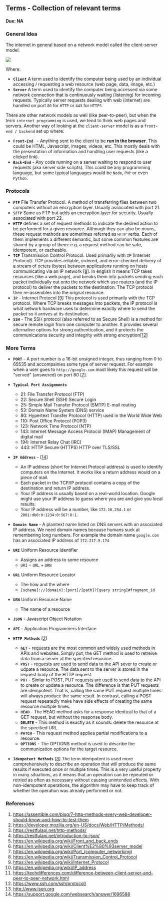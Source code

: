 ## Terms - Collection of relevant terms
#### Due: NA

### General Idea

The internet in general based on a network model called the client-server model. 

<img src="http://cs.mwsu.edu/~griffin/zcloud/zcloud-files/Client-Server.jpg">

Where:
- **`Client`** A term used to identify the computer being used by an individual accessing / requesting a web resource (web page, data, image, etc.)
- **`Server`** A term used to identify the computer being accessed via some network connection that is continuously waiting (listening) for incoming requests. Typically server requests dealing with web (internet) are handled on port `80` for `HTTP` or `443` for `HTTPS`

There are other network models as well (like peer-to-peer), but when the term `internet programming` is used, we tend to think web pages and servers. Another way of looking at the `client-server` model is as a `front-end / backend` set up where:
- **`Front-End `** - Anything sent to the client to be **run in the browser**. This could be HTML, Javascript, images, videos, etc. This mostly deals with the presentation of information and handling user requests (like a clicked link).
- **`Back-End`** - Any code running on a server waiting to respond to user requests (aka server side scripts). This could be any programming language, but some typical languages would be `Node`, `PHP` or even `Python`.


### Protocols
- **`FTP`** File Transfer Protocol. A method of transferring files between two computers without an encryption layer. Usually associated with port 21.
- **`SFTP`** Same as FTP but adds an encryption layer for security. Usually associated with port 22.
- **`HTTP`** defines a set of request methods to indicate the desired action to be performed for a given resource. Although they can also be nouns, these request methods are sometimes referred as `HTTP` verbs. Each of them implements a different semantic, but some common features are shared by a group of them: e.g. a request method can be safe, idempotent, or cacheable.
- **`TCP`**  Transmission Control Protocol. Used primarily with `IP` (Internet Protocol). TCP provides reliable, ordered, and error-checked delivery of a stream of octets (bytes) between applications running on hosts communicating via an IP network [[8](#references)]. In english it means TCP takes resources (like a web page), and breaks them into packets sending each packet individually out onto the network which use routers (and the IP protocol) to deliver the packets to the destination. The TCP protocol then re-assembles into the orignal resource. 
- **`IP`** - Internet Protocol [[9](#references)] This protocol is used primarily with the TCP protocol. Where TCP breaks messages into packets, the IP protocol is what network hardware uses to determine exactly where to send the packet so it arrives at its destination.
- **`SSH`** - The SSH protocol (also referred to as Secure Shell) is a method for secure remote login from one computer to another. It provides several alternative options for strong authentication, and it protects the communications security and integrity with strong encryption[[12](#references)]

### More Terms

- **`PORT`** - A port number is a 16-bit unsigned integer, thus ranging from 0 to 65535 and accompainies some type of server request. For example when a user goes to `http://google.com` most likely this request will be "served" (answered) on port 80 [[7](#references)].
- **`Typical Port Assignments`**
  - 21: File Transfer Protocol (FTP)
  - 22: Secure Shell (SSH) Secure Login
  - 25: Simple Mail Transfer Protocol (SMTP) E-mail routing
  - 53: Domain Name System (DNS) service
  - 80: Hypertext Transfer Protocol (HTTP) used in the World Wide Web
  - 110: Post Office Protocol (POP3)
  - 123: Network Time Protocol (NTP)
  - 143: Internet Message Access Protocol (IMAP) Management of digital mail
  - 194: Internet Relay Chat (IRC)
  - 443: HTTP Secure (HTTPS) HTTP over TLS/SSL

- **`IP Address`** - [[14](#references)]
  - An IP address (short for Internet Protocol address) is used to identify computers on the Internet. It works like a return address would on a piece of mail.
  - Each packet in the TCP/IP protocol contains a copy of the destination and return IP address.
  - Your IP address is usually based on a real-world location. Google might use your IP address to guess where you are and give you local results.
  - Your IP address will be a number, like `172.16.254.1` or `2001:db8:0:1234:0:567:8:1`.
- **`Domain Name`** - A plaintext name listed on DNS servers with an associated IP address. We need domain names because humans suck at remembering long numbers. For example the domain name `google.com` has an associated IP address of `172.217.9.174`
- **`URI`** Uniform Resource Identifier
  - Assigns an address to some resource 
  - `URI` = `URL` + `URN`
- **`URL`** Uniform Resource Locator
  - The how and the where
  - `[scheme]://[domain]:[port]/[path]?[query string]#fragment_id`
- **`URN`** Uniform Resource Name
  - The name of a resource
- **`JSON`** - Javascript Object Notation 
- **`API`** - Application Programmers Interface
- **`HTTP Methods`** [[2](#references)]
  - **`GET`** - requests are the most common and widely used methods in APIs and websites. Simply put, the GET method is used to retreive data from a server at the specified resource.
  - **`POST`** - requests are used to send data to the API sever to create or udpate a resource. The data sent to the server is stored in the request body of the HTTP request.
  - **`PUT`** - Simlar to POST, PUT requests are used to send data to the API to create or update a resource. The difference is that PUT requests are idempotent. That is, calling the same PUT request multiple times will always produce the same result. In contrast, calling a POST request repeatedly make have side effects of creating the same resource multiple times.
  - **`HEAD`** - The HEAD method asks for a response identical to that of a GET request, but without the response body.
  - **`DELETE`** - This method is exactly as it sounds: delete the resource at the specified URL.
  - **`PATCH`** - This request method applies partial modifications to a resource.
  - **`OPTIONS`** - The OPTIONS method is used to describe the communication options for the target resource. 
- **`Idempotent Methods`** [[3](#references)] The term idempotent is used more comprehensively to describe an operation that will produce the same results if executed once or multiple times. This is a very useful property in many situations, as it means that an operation can be repeated or retried as often as necessary without causing unintended effects. With non-idempotent operations, the algorithm may have to keep track of whether the operation was already performed or not.



 
### References <a name="references" id="references"></a> 

1. https://assertible.com/blog/7-http-methods-every-web-developer-should-know-and-how-to-test-them
2. https://developer.mozilla.org/en-US/docs/Web/HTTP/Methods/
3. https://restfulapi.net/http-methods/
4. https://restfulapi.net/introduction-to-json/
5. https://en.wikipedia.org/wiki/Front_and_back_ends
6. https://en.wikipedia.org/wiki/Client%E2%80%93server_model
7. https://en.wikipedia.org/wiki/Port_(computer_networking)
8. https://en.wikipedia.org/wiki/Transmission_Control_Protocol
9. https://en.wikipedia.org/wiki/Internet_Protocol
10. https://en.wikipedia.org/wiki/IP_address
11. https://techdifferences.com/difference-between-client-server-and-peer-to-peer-network.html
12. https://www.ssh.com/ssh/protocol/
13. http://www.json.org
14. https://support.google.com/websearch/answer/1696588